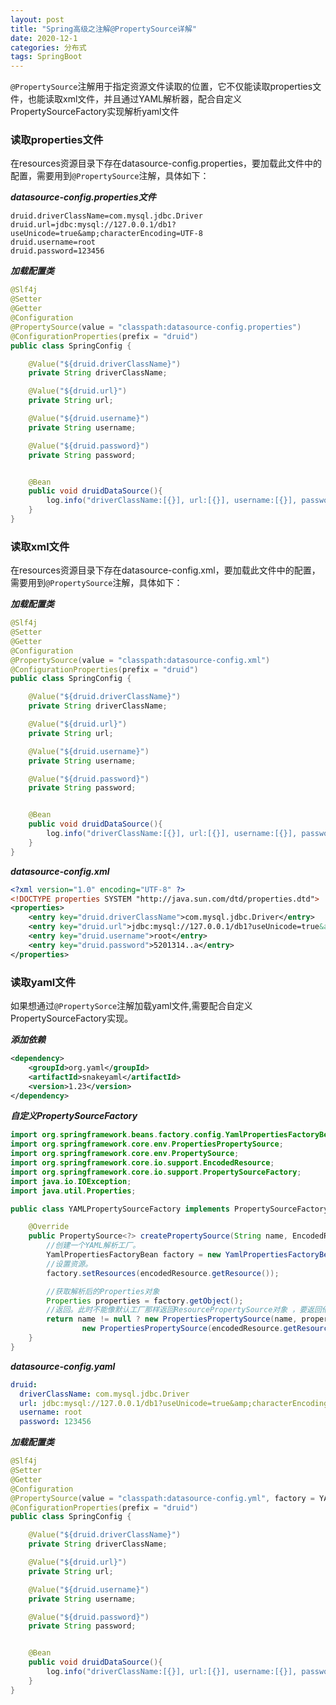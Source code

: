 ```yaml
---
layout: post
title: "Spring高级之注解@PropertySource详解"
date: 2020-12-1
categories: 分布式
tags: SpringBoot
--- 
```


`@PropertySource`注解用于指定资源文件读取的位置，它不仅能读取properties文件，也能读取xml文件，并且通过YAML解析器，配合自定义PropertySourceFactory实现解析yaml文件



### 读取properties文件

在resources资源目录下存在datasource-config.properties，要加载此文件中的配置，需要用到`@PropertySource`注解，具体如下：

***datasource-config.properties文件***

```properties
druid.driverClassName=com.mysql.jdbc.Driver
druid.url=jdbc:mysql://127.0.0.1/db1?useUnicode=true&amp;characterEncoding=UTF-8
druid.username=root
druid.password=123456
```

***加载配置类***

```java
@Slf4j
@Setter
@Getter
@Configuration
@PropertySource(value = "classpath:datasource-config.properties")
@ConfigurationProperties(prefix = "druid")
public class SpringConfig {

    @Value("${druid.driverClassName}")
    private String driverClassName;

    @Value("${druid.url}")
    private String url;

    @Value("${druid.username}")
    private String username;

    @Value("${druid.password}")
    private String password;


    @Bean
    public void druidDataSource(){
        log.info("driverClassName:[{}], url:[{}], username:[{}], password:[{}]", driverClassName, url, username, password);
    }
}
```

### 读取xml文件

在resources资源目录下存在datasource-config.xml，要加载此文件中的配置，需要用到`@PropertySource`注解，具体如下：

***加载配置类***
```java
@Slf4j
@Setter
@Getter
@Configuration
@PropertySource(value = "classpath:datasource-config.xml")
@ConfigurationProperties(prefix = "druid")
public class SpringConfig {

    @Value("${druid.driverClassName}")
    private String driverClassName;

    @Value("${druid.url}")
    private String url;

    @Value("${druid.username}")
    private String username;

    @Value("${druid.password}")
    private String password;


    @Bean
    public void druidDataSource(){
        log.info("driverClassName:[{}], url:[{}], username:[{}], password:[{}]", driverClassName, url, username, password);
    }
}
```

***datasource-config.xml***

```xml
<?xml version="1.0" encoding="UTF-8" ?>
<!DOCTYPE properties SYSTEM "http://java.sun.com/dtd/properties.dtd">
<properties>
    <entry key="druid.driverClassName">com.mysql.jdbc.Driver</entry>
    <entry key="druid.url">jdbc:mysql://127.0.0.1/db1?useUnicode=true&amp;characterEncoding=UTF-8</entry>
    <entry key="druid.username">root</entry>
    <entry key="druid.password">5201314..a</entry>
</properties>
```

### 读取yaml文件

如果想通过`@PropertySorce`注解加载yaml文件,需要配合自定义PropertySourceFactory实现。


***添加依赖***

```xml
<dependency>
    <groupId>org.yaml</groupId>
    <artifactId>snakeyaml</artifactId>
    <version>1.23</version>
</dependency>
```


***自定义PropertySourceFactory***

```java
import org.springframework.beans.factory.config.YamlPropertiesFactoryBean;
import org.springframework.core.env.PropertiesPropertySource;
import org.springframework.core.env.PropertySource;
import org.springframework.core.io.support.EncodedResource;
import org.springframework.core.io.support.PropertySourceFactory;
import java.io.IOException;
import java.util.Properties;

public class YAMLPropertySourceFactory implements PropertySourceFactory {

    @Override
    public PropertySource<?> createPropertySource(String name, EncodedResource encodedResource) throws IOException {
        //创建一个YAML解析工厂。
        YamlPropertiesFactoryBean factory = new YamlPropertiesFactoryBean();
        //设置资源。
        factory.setResources(encodedResource.getResource());

        //获取解析后的Properties对象
        Properties properties = factory.getObject();
        //返回。此时不能像默认工厂那样返回ResourcePropertySource对象 ，要返回他的父类PropertiesPropertySource对象。
        return name != null ? new PropertiesPropertySource(name, properties) :
                new PropertiesPropertySource(encodedResource.getResource().getFilename(),properties);
    }
}
```

***datasource-config.yaml***

```yaml
druid:
  driverClassName: com.mysql.jdbc.Driver
  url: jdbc:mysql://127.0.0.1/db1?useUnicode=true&amp;characterEncoding=UTF-8
  username: root
  password: 123456
```


***加载配置类***
```java
@Slf4j
@Setter
@Getter
@Configuration
@PropertySource(value = "classpath:datasource-config.yml", factory = YAMLPropertySourceFactory.class)
@ConfigurationProperties(prefix = "druid")
public class SpringConfig {

    @Value("${druid.driverClassName}")
    private String driverClassName;

    @Value("${druid.url}")
    private String url;

    @Value("${druid.username}")
    private String username;

    @Value("${druid.password}")
    private String password;


    @Bean
    public void druidDataSource(){
        log.info("driverClassName:[{}], url:[{}], username:[{}], password:[{}]", driverClassName, url, username, password);
    }
}
```